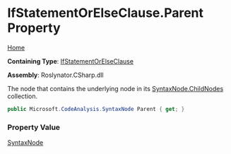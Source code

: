# IfStatementOrElseClause\.Parent Property

[Home](../../../../README.md)

**Containing Type**: [IfStatementOrElseClause](../README.md)

**Assembly**: Roslynator\.CSharp\.dll

  
The node that contains the underlying node in its [SyntaxNode.ChildNodes](https://docs.microsoft.com/en-us/dotnet/api/microsoft.codeanalysis.syntaxnode.childnodes) collection\.

```csharp
public Microsoft.CodeAnalysis.SyntaxNode Parent { get; }
```

### Property Value

[SyntaxNode](https://docs.microsoft.com/en-us/dotnet/api/microsoft.codeanalysis.syntaxnode)

